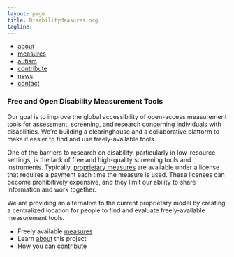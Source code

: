 ```yaml
---
layout: page
title: DisabilityMeasures.org
tagline: 
---
```


<div class="navbar">
  <div class="navbar-inner">
      <ul class="nav">
          <li><a href="https://mjmaenner.github.io/disabilitymeasures/about">about</a></li>
          <li><a href="https://mjmaenner.github.io/disabilitymeasures/measures">measures</a></li>
          <li><a href="https://mjmaenner.github.io/disabilitymeasures/autismtools">autism</a></li>
          <li><a href="https://mjmaenner.github.io/disabilitymeasures/contribute">contribute</a></li>
          <li><a href="https://mjmaenner.github.io/disabilitymeasures/news">news</a></li>
          <li><a href="https://mjmaenner.github.io/disabilitymeasures/contact">contact</a></li>
      </ul>
  </div>
</div>

### Free and Open Disability Measurement Tools

Our goal is to improve the global accessibility of open-access measurement tools for assessment, screening, and research concerning individuals with disabilities. We’re building a clearinghouse and a collaborative platform to make it easier to find and use freely-available tools.

One of the barriers to research on disability, particularly in low-resource settings, is the lack of free and high-quality screening tools and instruments.  Typically, [proprietary measures](https://mjmaenner.github.io/disabilitymeasures/pages/donotqualify.html) are available under a license that requires a payment each time the measure is used. These licenses can become prohibitively expensive, and they limit our ability to share information and work together.

We are providing an alternative to the current proprietary model by creating a centralized location for people to find and evaluate freely-available measurement tools.

*  Freely available [measures](https://mjmaenner.github.io/disabilitymeasures/measures)
*  Learn [about](https://mjmaenner.github.io/disabilitymeasures/about) this project
*  How you can [contribute](https://mjmaenner.github.io/disabilitymeasures/contribute)

